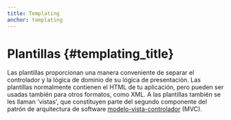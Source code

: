 ```yaml
---
title: Templating
anchor: templating
---
```


# Plantillas {#templating_title}

Las plantillas proporcionan una manera conveniente de separar el controlador y la lógica de dominio de su lógica de presentación.
Las plantillas normalmente contienen el HTML de tu aplicación, pero pueden ser usadas también para otros formatos, como XML.
A las plantillas también se les llaman 'vistas', que constituyen parte del segundo componente del patrón de arquitectura de software [modelo-vista-controlador](./pages/Design-Patterns.html#model-view-controller) (MVC).
